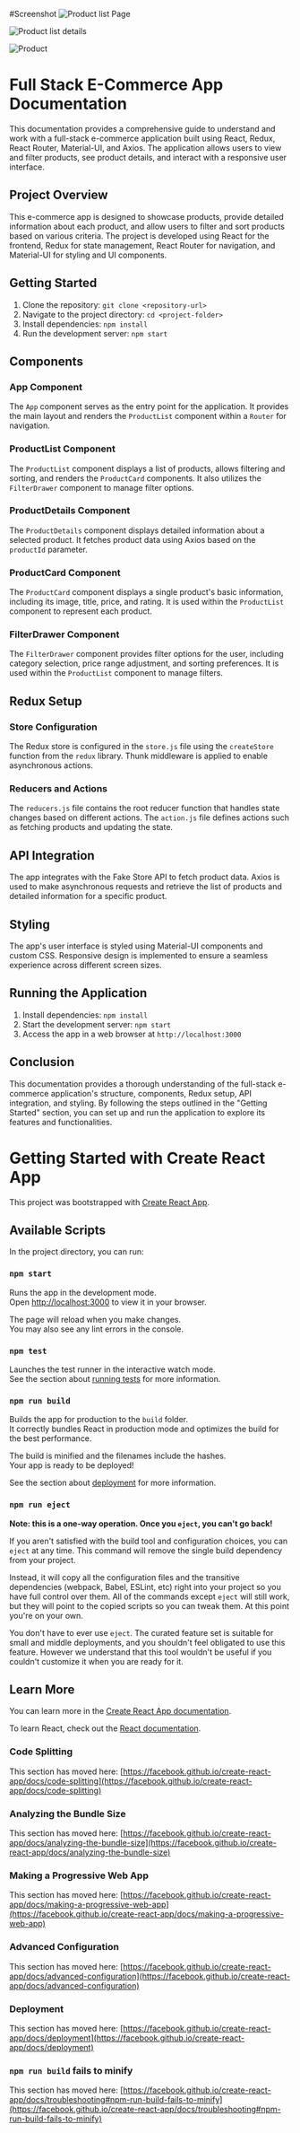 #Screenshot 
![Product list Page](https://github.com/AvinashChandavar7/Product_Showcase/assets/122362595/3de9e669-5866-4527-b163-da6b16902520)


![Product list details ](https://github.com/AvinashChandavar7/Product_Showcase/assets/122362595/02a25398-e37c-4883-bf88-d852d82c65ec)



![Product](https://github.com/AvinashChandavar7/Product_Showcase/assets/122362595/8c61cefb-b73a-466f-9b09-87f0318ba0f2)




# Full Stack E-Commerce App Documentation

This documentation provides a comprehensive guide to understand and work with a full-stack e-commerce application built using React, Redux, React Router, Material-UI, and Axios. The application allows users to view and filter products, see product details, and interact with a responsive user interface.



## Project Overview

This e-commerce app is designed to showcase products, provide detailed information about each product, and allow users to filter and sort products based on various criteria. The project is developed using React for the frontend, Redux for state management, React Router for navigation, and Material-UI for styling and UI components.


## Getting Started

1. Clone the repository: `git clone <repository-url>`
2. Navigate to the project directory: `cd <project-folder>`
3. Install dependencies: `npm install`
4. Run the development server: `npm start`

## Components

### App Component

The `App` component serves as the entry point for the application. It provides the main layout and renders the `ProductList` component within a `Router` for navigation.

### ProductList Component

The `ProductList` component displays a list of products, allows filtering and sorting, and renders the `ProductCard` components. It also utilizes the `FilterDrawer` component to manage filter options.

### ProductDetails Component

The `ProductDetails` component displays detailed information about a selected product. It fetches product data using Axios based on the `productId` parameter.

### ProductCard Component

The `ProductCard` component displays a single product's basic information, including its image, title, price, and rating. It is used within the `ProductList` component to represent each product.

### FilterDrawer Component

The `FilterDrawer` component provides filter options for the user, including category selection, price range adjustment, and sorting preferences. It is used within the `ProductList` component to manage filters.

## Redux Setup

### Store Configuration

The Redux store is configured in the `store.js` file using the `createStore` function from the `redux` library. Thunk middleware is applied to enable asynchronous actions.

### Reducers and Actions

The `reducers.js` file contains the root reducer function that handles state changes based on different actions. The `action.js` file defines actions such as fetching products and updating the state.

## API Integration

The app integrates with the Fake Store API to fetch product data. Axios is used to make asynchronous requests and retrieve the list of products and detailed information for a specific product.

## Styling

The app's user interface is styled using Material-UI components and custom CSS. Responsive design is implemented to ensure a seamless experience across different screen sizes.

## Running the Application

1. Install dependencies: `npm install`
2. Start the development server: `npm start`
3. Access the app in a web browser at `http://localhost:3000`

## Conclusion

This documentation provides a thorough understanding of the full-stack e-commerce application's structure, components, Redux setup, API integration, and styling. By following the steps outlined in the "Getting Started" section, you can set up and run the application to explore its features and functionalities.





# Getting Started with Create React App

This project was bootstrapped with [Create React App](https://github.com/facebook/create-react-app).

## Available Scripts

In the project directory, you can run:

### `npm start`

Runs the app in the development mode.\
Open [http://localhost:3000](http://localhost:3000) to view it in your browser.

The page will reload when you make changes.\
You may also see any lint errors in the console.

### `npm test`

Launches the test runner in the interactive watch mode.\
See the section about [running tests](https://facebook.github.io/create-react-app/docs/running-tests) for more information.

### `npm run build`

Builds the app for production to the `build` folder.\
It correctly bundles React in production mode and optimizes the build for the best performance.

The build is minified and the filenames include the hashes.\
Your app is ready to be deployed!

See the section about [deployment](https://facebook.github.io/create-react-app/docs/deployment) for more information.

### `npm run eject`

**Note: this is a one-way operation. Once you `eject`, you can't go back!**

If you aren't satisfied with the build tool and configuration choices, you can `eject` at any time. This command will remove the single build dependency from your project.

Instead, it will copy all the configuration files and the transitive dependencies (webpack, Babel, ESLint, etc) right into your project so you have full control over them. All of the commands except `eject` will still work, but they will point to the copied scripts so you can tweak them. At this point you're on your own.

You don't have to ever use `eject`. The curated feature set is suitable for small and middle deployments, and you shouldn't feel obligated to use this feature. However we understand that this tool wouldn't be useful if you couldn't customize it when you are ready for it.

## Learn More

You can learn more in the [Create React App documentation](https://facebook.github.io/create-react-app/docs/getting-started).

To learn React, check out the [React documentation](https://reactjs.org/).

### Code Splitting

This section has moved here: [https://facebook.github.io/create-react-app/docs/code-splitting](https://facebook.github.io/create-react-app/docs/code-splitting)

### Analyzing the Bundle Size

This section has moved here: [https://facebook.github.io/create-react-app/docs/analyzing-the-bundle-size](https://facebook.github.io/create-react-app/docs/analyzing-the-bundle-size)

### Making a Progressive Web App

This section has moved here: [https://facebook.github.io/create-react-app/docs/making-a-progressive-web-app](https://facebook.github.io/create-react-app/docs/making-a-progressive-web-app)

### Advanced Configuration

This section has moved here: [https://facebook.github.io/create-react-app/docs/advanced-configuration](https://facebook.github.io/create-react-app/docs/advanced-configuration)

### Deployment

This section has moved here: [https://facebook.github.io/create-react-app/docs/deployment](https://facebook.github.io/create-react-app/docs/deployment)

### `npm run build` fails to minify

This section has moved here: [https://facebook.github.io/create-react-app/docs/troubleshooting#npm-run-build-fails-to-minify](https://facebook.github.io/create-react-app/docs/troubleshooting#npm-run-build-fails-to-minify)
